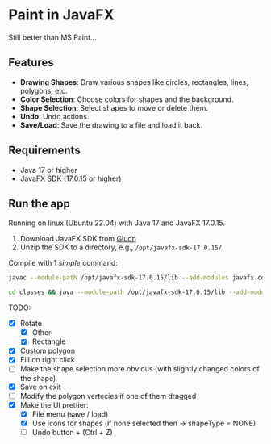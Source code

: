 # Paint in JavaFX 

Still better than MS Paint...

## Features
- **Drawing Shapes**: Draw various shapes like circles, rectangles, lines, polygons, etc.
- **Color Selection**: Choose colors for shapes and the background.
- **Shape Selection**: Select shapes to move or delete them.
- **Undo**: Undo actions.
- **Save/Load**: Save the drawing to a file and load it back.

## Requirements
- Java 17 or higher
- JavaFX SDK (17.0.15 or higher)


## Run the app

Running on linux (Ubuntu 22.04) with Java 17 and JavaFX 17.0.15.
1. Download JavaFX SDK from [Gluon](https://gluonhq.com/products/javafx/)
2. Unzip the SDK to a directory, e.g., `/opt/javafx-sdk-17.0.15/`

Compile with 1 *simple* command:

```sh
javac --module-path /opt/javafx-sdk-17.0.15/lib --add-modules javafx.controls *.java -d classes
```

```sh
cd classes && java --module-path /opt/javafx-sdk-17.0.15/lib --add-modules javafx.controls,javafx.fxml,javafx.graphics,javafx.media,javafx.swing,javafx.web Main && cd ..
```

TODO:
- [x] Rotate
  - [x] Other
  - [x] Rectangle
- [x] Custom polygon
- [x] Fill on right click
- [ ] Make the shape selection more obvious (with slightly changed colors of the shape)
- [x] Save on exit
- [ ] Modify the polygon vertecies if one of them dragged
- [x] Make the UI prettier:
  - [x] File menu (save / load)
  - [x] Use icons for shapes (if none selected then -> shapeType = NONE)
  - [ ] Undo button + (Ctrl + Z)